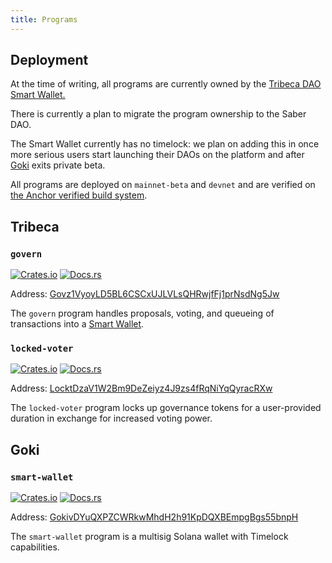 ```yaml
---
title: Programs
---
```


## Deployment

At the time of writing, all programs are currently owned by the [Tribeca DAO Smart Wallet.](https://goki.so/#/wallets/8hhpP2LkodJoyM28H39G6tt5w9YhbScdjR1c4aarcBX3/inbox)

There is currently a plan to migrate the program ownership to the Saber DAO.

The Smart Wallet currently has no timelock: we plan on adding this in once more serious users start launching their DAOs on the platform and after [Goki](https://goki.so) exits private beta.

All programs are deployed on `mainnet-beta` and `devnet` and are verified on [the Anchor verified build system](https://anchor.projectserum.com/).

## Tribeca

### `govern`

[![Crates.io](https://img.shields.io/crates/v/govern)](https://crates.io/crates/govern)
[![Docs.rs](https://docs.rs/govern/badge.svg)](https://docs.rs/govern)

Address: [Govz1VyoyLD5BL6CSCxUJLVLsQHRwjfFj1prNsdNg5Jw](https://explorer.solana.com/address/Govz1VyoyLD5BL6CSCxUJLVLsQHRwjfFj1prNsdNg5Jw)

The `govern` program handles proposals, voting, and queueing of transactions into a [Smart Wallet](../goki/smart-wallet).

### `locked-voter`

[![Crates.io](https://img.shields.io/crates/v/locked-voter)](https://crates.io/crates/locked-voter)
[![Docs.rs](https://docs.rs/locked-voter/badge.svg)](https://docs.rs/locked-voter)

Address: [LocktDzaV1W2Bm9DeZeiyz4J9zs4fRqNiYqQyracRXw](https://explorer.solana.com/address/LocktDzaV1W2Bm9DeZeiyz4J9zs4fRqNiYqQyracRXw)

The `locked-voter` program locks up governance tokens for a user-provided duration in exchange for increased voting power.

## Goki

### `smart-wallet`

[![Crates.io](https://img.shields.io/crates/v/smart-wallet)](https://crates.io/crates/smart-wallet) [![Docs.rs](https://docs.rs/smart-wallet/badge.svg)](https://docs.rs/smart-wallet)

Address: [GokivDYuQXPZCWRkwMhdH2h91KpDQXBEmpgBgs55bnpH](https://explorer.solana.com/address/GokivDYuQXPZCWRkwMhdH2h91KpDQXBEmpgBgs55bnpH)

The `smart-wallet` program is a multisig Solana wallet with Timelock capabilities.

